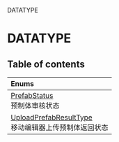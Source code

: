 DATATYPE

# DATATYPE <Badge type="tip" text="Groups" /> <Score text="DATATYPE" />

## Table of contents
| Enums |
| :-----|
| [PrefabStatus](../enums/mw.PrefabStatus.md) <br> 预制体审核状态 |
| [UploadPrefabResultType](../enums/mw.UploadPrefabResultType.md) <br> 移动编辑器上传预制体返回状态 |

